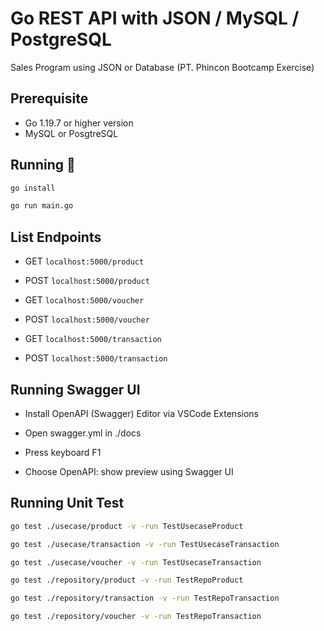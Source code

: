# Go REST API with JSON / MySQL / PostgreSQL

Sales Program using JSON or Database (PT. Phincon Bootcamp Exercise)

## Prerequisite

- Go 1.19.7 or higher version
- MySQL or PosgtreSQL

## Running :rocket:

```bash
go install
```

```bash
go run main.go
```

## List Endpoints

- GET `localhost:5000/product`

- POST `localhost:5000/product`

- GET `localhost:5000/voucher`

- POST `localhost:5000/voucher`

- GET `localhost:5000/transaction`

- POST `localhost:5000/transaction`

## Running Swagger UI

- Install OpenAPI (Swagger) Editor via VSCode Extensions

- Open swagger.yml in ./docs

- Press keyboard F1

- Choose OpenAPI: show preview using Swagger UI

## Running Unit Test

```bash
go test ./usecase/product -v -run TestUsecaseProduct
```

```bash
go test ./usecase/transaction -v -run TestUsecaseTransaction
```

```bash
go test ./usecase/voucher -v -run TestUsecaseTransaction
```

```bash
go test ./repository/product -v -run TestRepoProduct
```

```bash
go test ./repository/transaction -v -run TestRepoTransaction
```

```bash
go test ./repository/voucher -v -run TestRepoTransaction
```